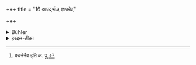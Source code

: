 +++
title = "16 आपद्यर्थञ् ज्ञापयेत्"

+++

<details><summary>Bühler</summary>

16. In time of need he may attract attention (by any of these acts).
</details>

<details><summary>हरदत्त-टीका</summary>

## सूत्रम्
आपद्यर्थ ज्ञापयेत् ॥ १६ ॥  
## टिप्पनी
आपदि व्युपतोदादिमिरप्यर्थमभिप्रेतं ज्ञापयेत् । असति पुरुषान्तरे [^५]वचनेनापि बोधयेत्, न साक्षात्प्रेषयेत् , यथा-शूलतोदो मे भवति, स चाऽग्निना शाम्यति, न चात्र कश्चित्सन्निहितः, किं करोमि मन्दभाग्य इति ॥ १६ ॥

[^५]: वचनेनैव इति क. पु.
</details>

